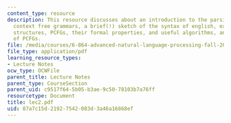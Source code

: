 ```yaml
---
content_type: resource
description: This resource discusses about an introduction to the parsing problem,
  context free grammars, a brief(!) sketch of the syntax of english, examples of ambiguous
  structures, PCFGs, their formal properties, and useful algorithms, and weaknesses
  of PCFGs.
file: /media/courses/6-864-advanced-natural-language-processing-fall-2005/87a7c15d21927542083d3a46a16868ef_lec2.pdf
file_type: application/pdf
learning_resource_types:
- Lecture Notes
ocw_type: OCWFile
parent_title: Lecture Notes
parent_type: CourseSection
parent_uid: c9517f64-5b05-b3ae-9c50-78103b7a76ff
resourcetype: Document
title: lec2.pdf
uid: 87a7c15d-2192-7542-083d-3a46a16868ef
---
```

